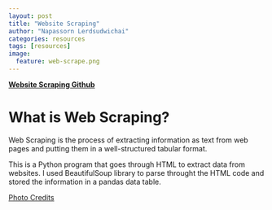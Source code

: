 ```yaml
---
layout: post
title: "Website Scraping"
author: "Napassorn Lerdsudwichai"
categories: resources
tags: [resources]
image:
  feature: web-scrape.png
---
```


[**Website Scraping Github**](https://github.com/napassornl/Web-Scraping)  

# What is Web Scraping?
Web Scraping is the process of extracting information as text from web pages and putting them in a well-structured tabular format.  

This is a Python program that goes through HTML to extract data from websites. I used BeautifulSoup library to parse throught the HTML code and stored the information in a pandas data table.

[Photo Credits](https://charlesgreen.org/the-dirty-state-of-web-scraping-f4dbee22d5da)
